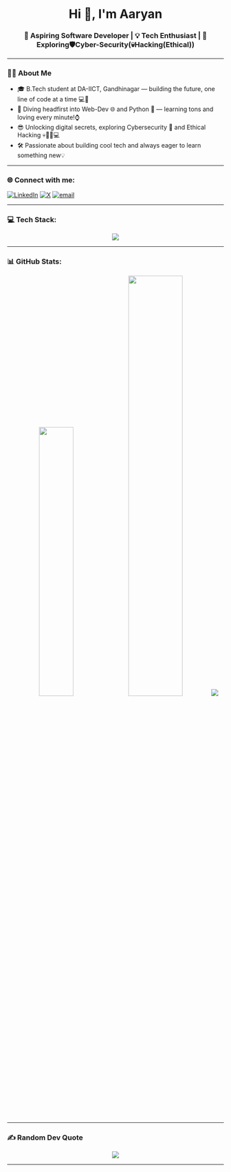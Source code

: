 <h1 align="center">Hi 👋, I'm Aaryan</h1>
<h3 align="center">🚀 Aspiring Software Developer | 💡 Tech Enthusiast | 🔎 Exploring🛡️Cyber-Security(💀Hacking(Ethical))</h3>

---

### 👨‍💻 **About Me**

- 🎓 B.Tech student at DA-IICT, Gandhinagar — building the future, one line of code at a time 💻🚀 
- 🔎 Diving headfirst into Web-Dev 🌐 and Python 🐍 — learning tons and loving every minute!⌚
- 😎 Unlocking digital secrets, exploring Cybersecurity 🔐 and Ethical Hacking 💀🕵️‍♂️💻
- 🛠️ Passionate about building cool tech and always eager to learn something new💡

---

### 🌐 Connect with me:
[![LinkedIn](https://skillicons.dev/icons?i=linkedin)](https://www.linkedin.com/in/aaryan-modi-5153b3315/) [![X](https://skillicons.dev/icons?i=twitter)](https://x.com/AaryanSpdev) [![email](https://skillicons.dev/icons?i=gmail)](mailto:aaryan.spdev@gmail.com) 

---

### 💻 Tech Stack:
<div align = "center">
  <img src="https://skillicons.dev/icons?i=html,css,js,c,cpp,md,py,linux,git,github" />
</div>

---

### 📊 GitHub Stats:
<div align="center">
  <img width = "40%" src="https://github-readme-stats.vercel.app/api?username=Aaryan-Modi&theme=neon&hide_border=false&include_all_commits=true&count_private=false" />
  <img width = "50%" src="https://nirzak-streak-stats.vercel.app/?user=Aaryan-Modi&theme=neon&hide_border=false" />
  <img src="https://github-readme-stats.vercel.app/api/top-langs/?username=Aaryan-Modi&theme=neon&hide_border=false&include_all_commits=true&count_private=false&layout=compact" />
</div>

---

### ✍️ Random Dev Quote

<div align="center">
  <img height = auto width = auto src="https://quotes-github-readme.vercel.app/api?type=horizontal&theme=radical" />
</div>

---
